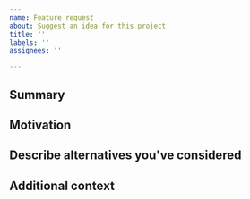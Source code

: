 ```yaml
---
name: Feature request
about: Suggest an idea for this project
title: ''
labels: ''
assignees: ''

---
```


## Summary

## Motivation

## Describe alternatives you've considered

## Additional context
